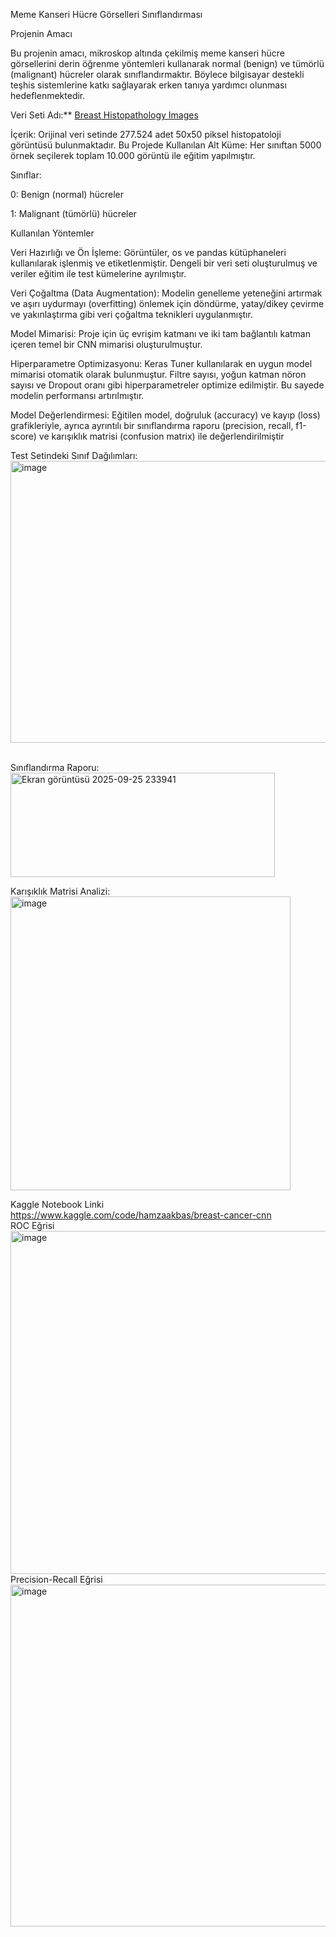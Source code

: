 Meme Kanseri Hücre Görselleri Sınıflandırması

Projenin Amacı

Bu projenin amacı, mikroskop altında çekilmiş meme kanseri hücre görsellerini derin öğrenme yöntemleri kullanarak normal (benign) ve tümörlü (malignant) hücreler olarak sınıflandırmaktır. Böylece bilgisayar destekli teşhis sistemlerine katkı sağlayarak erken tanıya yardımcı olunması hedeflenmektedir.

Veri Seti Adı:** [Breast Histopathology Images](https://www.kaggle.com/datasets/paultimothymooney/breast-histopathology-images)  

İçerik: Orijinal veri setinde 277.524 adet 50x50 piksel histopatoloji görüntüsü bulunmaktadır.
Bu Projede Kullanılan Alt Küme: Her sınıftan 5000 örnek seçilerek toplam 10.000 görüntü ile eğitim yapılmıştır.

Sınıflar:

0: Benign (normal) hücreler

1: Malignant (tümörlü) hücreler

Kullanılan Yöntemler

Veri Hazırlığı ve Ön İşleme: Görüntüler, os ve pandas kütüphaneleri kullanılarak işlenmiş ve etiketlenmiştir. Dengeli bir veri seti oluşturulmuş ve veriler eğitim ile test kümelerine ayrılmıştır.

Veri Çoğaltma (Data Augmentation): Modelin genelleme yeteneğini artırmak ve aşırı uydurmayı (overfitting) önlemek için döndürme, yatay/dikey çevirme ve yakınlaştırma gibi veri çoğaltma teknikleri uygulanmıştır.

Model Mimarisi: Proje için üç evrişim katmanı ve iki tam bağlantılı katman içeren temel bir CNN mimarisi oluşturulmuştur.

Hiperparametre Optimizasyonu: Keras Tuner kullanılarak en uygun model mimarisi otomatik olarak bulunmuştur. Filtre sayısı, yoğun katman nöron sayısı ve Dropout oranı gibi hiperparametreler optimize edilmiştir. Bu sayede modelin performansı artırılmıştır.

Model Değerlendirmesi: Eğitilen model, doğruluk (accuracy) ve kayıp (loss) grafikleriyle, ayrıca ayrıntılı bir sınıflandırma raporu (precision, recall, f1-score) ve karışıklık matrisi (confusion matrix) ile değerlendirilmiştir

Test Setindeki Sınıf Dağılımları:
<br>
<img width="1014" height="451" alt="image" src="https://github.com/user-attachments/assets/50ef5035-f1be-437b-8bb3-0d620d5e49b3" />


<br>
Sınıflandırma Raporu:
<br>
<img width="423" height="167" alt="Ekran görüntüsü 2025-09-25 233941" src="https://github.com/user-attachments/assets/05498078-1277-41cf-be27-f3913a670615" />


Karışıklık Matrisi Analizi: 
<br>
<img width="448" height="470" alt="image" src="https://github.com/user-attachments/assets/086c49a5-2c16-4a71-b15d-878f78f9671c" />



Kaggle Notebook Linki
<br>
https://www.kaggle.com/code/hamzaakbas/breast-cancer-cnn
<br>
ROC Eğrisi
<img width="702" height="549" alt="image" src="https://github.com/user-attachments/assets/d4883521-3f91-4e52-8c3f-aad4018ebb0b" />
<br>
Precision-Recall Eğrisi
<br>
<img width="691" height="547" alt="image" src="https://github.com/user-attachments/assets/e321c40f-a88e-473b-9177-4364436b88d9" />



